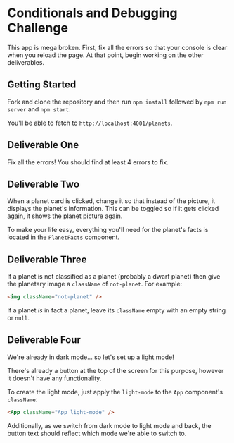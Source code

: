 # Conditionals and Debugging Challenge

This app is mega broken. First, fix all the errors so that your console is clear when you reload the page. At that point, begin working on the other deliverables.

## Getting Started

Fork and clone the repository and then run `npm install` followed by `npm run server` and `npm start`.

You'll be able to fetch to `http://localhost:4001/planets`.

## Deliverable One

Fix all the errors! You should find at least 4 errors to fix.

## Deliverable Two

When a planet card is clicked, change it so that instead of the picture, it displays the planet's information. This can be toggled so if it gets clicked again, it shows the planet picture again.

To make your life easy, everything you'll need for the planet's facts is located in the `PlanetFacts` component.

## Deliverable Three

If a planet is not classified as a planet (probably a dwarf planet) then give the planetary image a `className` of `not-planet`. For example:

```html
<img className="not-planet" />
```

If a planet _is_ in fact a planet, leave its `className` empty with an empty string or `null`.

## Deliverable Four

We're already in dark mode... so let's set up a light mode!

There's already a button at the top of the screen for this purpose, however it doesn't have any functionality.

To create the light mode, just apply the `light-mode` to the `App` component's `className`:

```html
<App className="App light-mode" />
```

Additionally, as we switch from dark mode to light mode and back, the button text should reflect which mode we're able to switch to.
